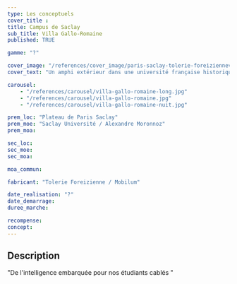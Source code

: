 ```yaml
---
type: Les conceptuels
cover_title :
title: Campus de Saclay
sub_title: Villa Gallo-Romaine
published: TRUE

gamme: "?"

cover_image: "/references/cover_image/paris-saclay-tolerie-foreiziennev2.jpg"
cover_text: "Un amphi extérieur dans une université française historique"

carousel:
    - "/references/carousel/villa-gallo-romaine-long.jpg"
    - "/references/carousel/villa-gallo-romaine.jpg"
    - "/references/carousel/villa-gallo-romaine-nuit.jpg"

prem_loc: "Plateau de Paris Saclay"
prem_moe: "Saclay Université / Alexandre Moronnoz"
prem_moa:

sec_loc:
sec_moe:
sec_moa:

moa_commun:

fabricant: "Tolerie Foreizienne / Mobilum"

date_realisation: "?"
date_demarrage:
duree_marche:

recompense:
concept:
---
```


## Description

"De l'intelligence embarquée pour nos étudiants cablés "
